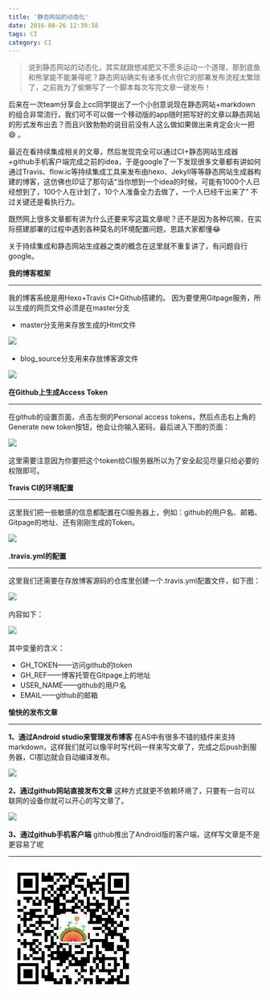 ```yaml
---
title: '静态网站的动态化'
date: 2016-08-26 12:39:58
tags: CI
category: CI
---
```

>说到静态网站的动态化，其实就跟想减肥又不愿多运动一个道理，那到底鱼和熊掌能不能兼得呢？静态网站确实有诸多优点但它的部署发布流程太繁琐了，之前我为了偷懒写了一个脚本每次写完文章一键发布！

后来在一次team分享会上cc同学提出了一个小创意说现在静态网站+markdown的组合非常流行，我们可不可以做一个移动版的app随时把写好的文章以静态网站的形式发布出去？而且兴致勃勃的说目前没有人这么做如果做出来肯定会火一把😄 。

最近在看持续集成相关的文章，然后发现完全可以通过CI+静态网站生成器+github手机客户端完成之前的idea，于是google了一下发现很多文章都有讲如何通过Travis、flow.ic等持续集成工具来发布由hexo、Jekyll等等静态网站生成器构建的博客，这仿佛也印证了那句话“当你想到一个idea的时候，可能有1000个人已经想到了，100个人在计划了，10个人准备全力去做了，一个人已经干出来了" 不过关键还是看执行力。

既然网上很多文章都有讲为什么还要来写这篇文章呢？还不是因为各种坑嘛，在实际搭建部署的过程中遇到各种莫名的环境配置问题，思路大家都懂😂

关于持续集成和静态网站生成器之类的概念在这里就不重复讲了，有问题自行google。

**我的博客框架**
***
我的博客系统是用Hexo+Travis CI+Github搭建的。
因为要使用Gitpage服务，所以生成的网页文件必须是在master分支

* master分支用来存放生成的Html文件

![](http://upload-images.jianshu.io/upload_images/1044671-948dada9c5cd192e.png?imageMogr2/auto-orient/strip%7CimageView2/2/w/1240)

* blog_source分支用来存放博客源文件

![](http://upload-images.jianshu.io/upload_images/1044671-72bded371ecfb186.png?imageMogr2/auto-orient/strip%7CimageView2/2/w/1240)

**在Github上生成Access Token**
***
在github的设置页面，点击左侧的Personal access tokens，然后点击右上角的Generate new token按钮，他会让你输入密码，最后进入下图的页面：

![](http://upload-images.jianshu.io/upload_images/1044671-602b5dd684259efd.png?imageMogr2/auto-orient/strip%7CimageView2/2/w/1240)

这里需要注意因为你要把这个token给CI服务器所以为了安全起见尽量只给必要的权限即可。

**Travis CI的环境配置**
***
这里我们把一些敏感的信息都配置在CI服务器上，例如：github的用户名、邮箱、Gitpage的地址、还有刚刚生成的Token。

![](http://upload-images.jianshu.io/upload_images/1044671-09bbfee9c1cb917f.png?imageMogr2/auto-orient/strip%7CimageView2/2/w/1240)

**.travis.yml的配置**
***
这里我们还需要在存放博客源码的仓库里创建一个.travis.yml配置文件，如下图：

![](http://upload-images.jianshu.io/upload_images/1044671-ebfc1fa66aeeb0c8.png?imageMogr2/auto-orient/strip%7CimageView2/2/w/1240)

内容如下：

![](http://upload-images.jianshu.io/upload_images/1044671-eed050cc36f4d531.png?imageMogr2/auto-orient/strip%7CimageView2/2/w/1240)

其中变量的含义：
* GH_TOKEN——访问github的token
* GH_REF——博客托管在Gitpage上的地址
* USER_NAME——github的用户名
* EMAIL——github的邮箱

**愉快的发布文章**
***
**1、通过Android studio来管理发布博客**
在AS中有很多不错的插件来支持markdown，这样我们就可以像平时写代码一样来写文章了，完成之后push到服务器，CI那边就会自动编译发布。

![](http://upload-images.jianshu.io/upload_images/1044671-de504d4e03e41cb4.png?imageMogr2/auto-orient/strip%7CimageView2/2/w/1240)

**2、通过github网站直接发布文章**
这种方式就更不依赖环境了，只要有一台可以联网的设备你就可以开心的写文章了。

![](http://upload-images.jianshu.io/upload_images/1044671-707c41493600c5f4.png?imageMogr2/auto-orient/strip%7CimageView2/2/w/1240)

**3、通过github手机客户端**
github推出了Android版的客户端，这样写文章是不是更容易了呢
***

![FullStackEngineer的公众号，更多分享](https://github.com/logan62334/ImageArchive/raw/master/weixin/weixin.jpg)
